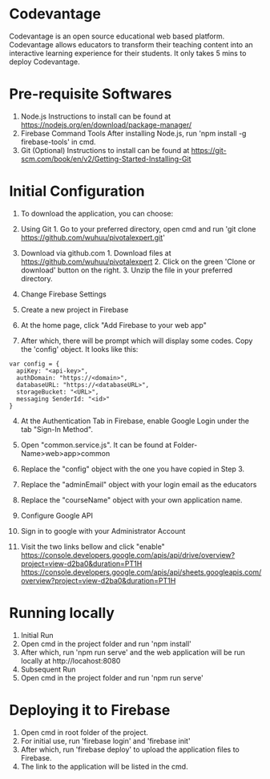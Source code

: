 # Codevantage
Codevantage is an open source educational web based platform. Codevantage allows educators to transform their teaching content into an interactive learning experience for their students. It only takes 5 mins to deploy Codevantage.


# Pre-requisite Softwares
1. Node.js
Instructions to install can be found at https://nodejs.org/en/download/package-manager/
2. Firebase Command Tools
After installing Node.js, run 'npm install -g firebase-tools' in cmd.
3. Git (Optional)
Instructions to install can be found at https://git-scm.com/book/en/v2/Getting-Started-Installing-Git

# Initial Configuration
1. To download the application, you can choose:
  1. Using Git
    1. Go to your preferred directory, open cmd and run 'git clone https://github.com/wuhuu/pivotalexpert.git'

  2. Download via github.com
    1. Download files at https://github.com/wuhuu/pivotalexpert
    2. Click on the green 'Clone or download' button on the right.
    3. Unzip the file in your preferred directory.

2. Change Firebase Settings
  1. Create a new project in Firebase
  2. At the home page, click "Add Firebase to your web app"
  3. After which, there will be prompt which will display some codes. Copy the 'config' object. It looks like this:
  ```
  var config = {
    apiKey: "<api-key>",
    authDomain: "https://<domain>",
    databaseURL: "https://<databaseURL>",
    storageBucket: "<URL>",
    messaging SenderId: "<id>"
  }
  ```
  4. At the Authentication Tab in Firebase, enable Google Login under the tab "Sign-In Method".
  5. Open "common.service.js". It can be found at Folder-Name>web>app>common
  6. Replace the "config" object with the one you have copied in Step 3.
  7. Replace the "adminEmail" object with your login email as the educators
  8. Replace the "courseName" object with your own application name.

3. Configure Google API
  1. Sign in to google with your Administrator Account
  2. Visit the two links bellow and click "enable"
       https://console.developers.google.com/apis/api/drive/overview?project=view-d2ba0&duration=PT1H
       https://console.developers.google.com/apis/api/sheets.googleapis.com/overview?project=view-d2ba0&duration=PT1H




# Running locally
1. Initial Run
  1. Open cmd in the project folder and run 'npm install'
  2. After which, run 'npm run serve' and the web application will be run locally at http://locahost:8080
2. Subsequent Run
  1. Open cmd in the project folder and run 'npm run serve'

# Deploying it to Firebase
1. Open cmd in root folder of the project.
2. For initial use, run 'firebase login' and 'firebase init'
3. After which, run 'firebase deploy' to upload the application files to Firebase.
4. The link to the application will be listed in the cmd.
